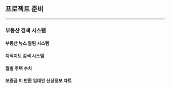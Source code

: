 ## 프로젝트 준비

-----

### 부동산 검색 시스템


#### 부동산 뉴스 알림 시스템

#### 지적지도 검색 시스템

#### 월별 주택 수치 

#### 보증금 미 반환 임대인 신상정보 차트




